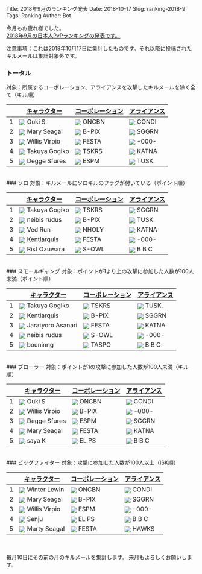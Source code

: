 Title: 2018年9月のランキング発表
Date: 2018-10-17
Slug: ranking-2018-9
Tags: Ranking
Author: Bot

今月もお疲れ様でした。  
[2018年9月の日本人PvPランキングの発表です。](https://evekatsu.github.io/ranking/?date=2018-9)

注意事項：これは2018年10月17日に集計したものです。それ以降に投稿されたキルメールは集計対象外です。


### トータル
対象：所属するコーポレーション、アライアンスを攻撃したキルメールを除く全て（キル順）

| | [キャラクター](https://evekatsu.github.io/ranking/?date=2018-9) | [コーポレーション](https://evekatsu.github.io/ranking/?date=2018-9&p=1) | [アライアンス](https://evekatsu.github.io/ranking/?date=2018-9&p=2) |
| ---- | ---- | ---- | ---- |
| 1 | <img style="margin: 0px; width: auto; display: inline; vertical-align:middle;" src="https://evekatsu.github.io/data/character/95799510_32.jpg"> Ouki S | <img style="margin: 0px; width: auto; display: inline; vertical-align:middle;" src="https://evekatsu.github.io/data/corporation/98476559_32.png"> ONCBN | <img style="margin: 0px; width: auto; display: inline; vertical-align:middle;" src="https://evekatsu.github.io/data/alliance/1354830081_32.png"> CONDI | 
| 2 | <img style="margin: 0px; width: auto; display: inline; vertical-align:middle;" src="https://evekatsu.github.io/data/character/95951870_32.jpg"> Mary Seagal | <img style="margin: 0px; width: auto; display: inline; vertical-align:middle;" src="https://evekatsu.github.io/data/corporation/98418839_32.png"> B-PIX | <img style="margin: 0px; width: auto; display: inline; vertical-align:middle;" src="https://evekatsu.github.io/data/alliance/99006941_32.png"> SGGRN | 
| 3 | <img style="margin: 0px; width: auto; display: inline; vertical-align:middle;" src="https://evekatsu.github.io/data/character/2112685569_32.jpg"> Willis Virpio | <img style="margin: 0px; width: auto; display: inline; vertical-align:middle;" src="https://evekatsu.github.io/data/corporation/98217414_32.png"> FESTA | <img style="margin: 0px; width: auto; display: inline; vertical-align:middle;" src="https://evekatsu.github.io/data/alliance/99001954_32.png"> -000- | 
| 4 | <img style="margin: 0px; width: auto; display: inline; vertical-align:middle;" src="https://evekatsu.github.io/data/character/95235307_32.jpg"> Takuya Gogiko | <img style="margin: 0px; width: auto; display: inline; vertical-align:middle;" src="https://evekatsu.github.io/data/corporation/306830202_32.png"> TSKRS | <img style="margin: 0px; width: auto; display: inline; vertical-align:middle;" src="https://evekatsu.github.io/data/alliance/99006138_32.png"> KATNA | 
| 5 | <img style="margin: 0px; width: auto; display: inline; vertical-align:middle;" src="https://evekatsu.github.io/data/character/95451107_32.jpg"> Degge Sfures | <img style="margin: 0px; width: auto; display: inline; vertical-align:middle;" src="https://evekatsu.github.io/data/corporation/98106179_32.png"> ESPM | <img style="margin: 0px; width: auto; display: inline; vertical-align:middle;" src="https://evekatsu.github.io/data/alliance/99004357_32.png"> TUSK. | 


<br />
### ソロ
対象：キルメールにソロキルのフラグが付いている（ポイント順）

| | [キャラクター](https://evekatsu.github.io/ranking/?date=2018-9&k=0) | [コーポレーション](https://evekatsu.github.io/ranking/?date=2018-9&k=0&p=1) | [アライアンス](https://evekatsu.github.io/ranking/?date=2018-9&k=0&p=2) |
| ---- | ---- | ---- | ---- |
| 1 | <img style="margin: 0px; width: auto; display: inline; vertical-align:middle;" src="https://evekatsu.github.io/data/character/95235307_32.jpg"> Takuya Gogiko | <img style="margin: 0px; width: auto; display: inline; vertical-align:middle;" src="https://evekatsu.github.io/data/corporation/306830202_32.png"> TSKRS | <img style="margin: 0px; width: auto; display: inline; vertical-align:middle;" src="https://evekatsu.github.io/data/alliance/99006941_32.png"> SGGRN | 
| 2 | <img style="margin: 0px; width: auto; display: inline; vertical-align:middle;" src="https://evekatsu.github.io/data/character/93531438_32.jpg"> neibis rudus | <img style="margin: 0px; width: auto; display: inline; vertical-align:middle;" src="https://evekatsu.github.io/data/corporation/98418839_32.png"> B-PIX | <img style="margin: 0px; width: auto; display: inline; vertical-align:middle;" src="https://evekatsu.github.io/data/alliance/99004357_32.png"> TUSK. | 
| 3 | <img style="margin: 0px; width: auto; display: inline; vertical-align:middle;" src="https://evekatsu.github.io/data/character/1002235394_32.jpg"> Ved Run | <img style="margin: 0px; width: auto; display: inline; vertical-align:middle;" src="https://evekatsu.github.io/data/corporation/98463585_32.png"> NHOLY | <img style="margin: 0px; width: auto; display: inline; vertical-align:middle;" src="https://evekatsu.github.io/data/alliance/99006138_32.png"> KATNA | 
| 4 | <img style="margin: 0px; width: auto; display: inline; vertical-align:middle;" src="https://evekatsu.github.io/data/character/94500364_32.jpg"> Kentlarquis | <img style="margin: 0px; width: auto; display: inline; vertical-align:middle;" src="https://evekatsu.github.io/data/corporation/98217414_32.png"> FESTA | <img style="margin: 0px; width: auto; display: inline; vertical-align:middle;" src="https://evekatsu.github.io/data/alliance/99001954_32.png"> -000- | 
| 5 | <img style="margin: 0px; width: auto; display: inline; vertical-align:middle;" src="https://evekatsu.github.io/data/character/93745147_32.jpg"> Rist Ozuwara | <img style="margin: 0px; width: auto; display: inline; vertical-align:middle;" src="https://evekatsu.github.io/data/corporation/98572367_32.png"> S-OWL | <img style="margin: 0px; width: auto; display: inline; vertical-align:middle;" src="https://evekatsu.github.io/data/alliance/99004901_32.png"> B B C | 


<br />
### スモールギャング
対象：ポイントが1より上の攻撃に参加した人数が100人未満（ポイント順）

| | [キャラクター](https://evekatsu.github.io/ranking/?date=2018-9&k=1) | [コーポレーション](https://evekatsu.github.io/ranking/?date=2018-9&k=1&p=1) | [アライアンス](https://evekatsu.github.io/ranking/?date=2018-9&k=1&p=2) |
| ---- | ---- | ---- | ---- |
| 1 | <img style="margin: 0px; width: auto; display: inline; vertical-align:middle;" src="https://evekatsu.github.io/data/character/95235307_32.jpg"> Takuya Gogiko | <img style="margin: 0px; width: auto; display: inline; vertical-align:middle;" src="https://evekatsu.github.io/data/corporation/306830202_32.png"> TSKRS | <img style="margin: 0px; width: auto; display: inline; vertical-align:middle;" src="https://evekatsu.github.io/data/alliance/99004357_32.png"> TUSK. | 
| 2 | <img style="margin: 0px; width: auto; display: inline; vertical-align:middle;" src="https://evekatsu.github.io/data/character/94500364_32.jpg"> Kentlarquis | <img style="margin: 0px; width: auto; display: inline; vertical-align:middle;" src="https://evekatsu.github.io/data/corporation/98418839_32.png"> B-PIX | <img style="margin: 0px; width: auto; display: inline; vertical-align:middle;" src="https://evekatsu.github.io/data/alliance/99006941_32.png"> SGGRN | 
| 3 | <img style="margin: 0px; width: auto; display: inline; vertical-align:middle;" src="https://evekatsu.github.io/data/character/91871768_32.jpg"> Jaratyoro Asanari | <img style="margin: 0px; width: auto; display: inline; vertical-align:middle;" src="https://evekatsu.github.io/data/corporation/98217414_32.png"> FESTA | <img style="margin: 0px; width: auto; display: inline; vertical-align:middle;" src="https://evekatsu.github.io/data/alliance/99006138_32.png"> KATNA | 
| 4 | <img style="margin: 0px; width: auto; display: inline; vertical-align:middle;" src="https://evekatsu.github.io/data/character/93531438_32.jpg"> neibis rudus | <img style="margin: 0px; width: auto; display: inline; vertical-align:middle;" src="https://evekatsu.github.io/data/corporation/98572367_32.png"> S-OWL | <img style="margin: 0px; width: auto; display: inline; vertical-align:middle;" src="https://evekatsu.github.io/data/alliance/99001954_32.png"> -000- | 
| 5 | <img style="margin: 0px; width: auto; display: inline; vertical-align:middle;" src="https://evekatsu.github.io/data/character/508340745_32.jpg"> bouninng | <img style="margin: 0px; width: auto; display: inline; vertical-align:middle;" src="https://evekatsu.github.io/data/corporation/98440844_32.png"> TASPO | <img style="margin: 0px; width: auto; display: inline; vertical-align:middle;" src="https://evekatsu.github.io/data/alliance/99004901_32.png"> B B C | 


<br />
### ブローラー
対象：ポイントが1の攻撃に参加した人数が100人未満（キル順）

| | [キャラクター](https://evekatsu.github.io/ranking/?date=2018-9&k=2) | [コーポレーション](https://evekatsu.github.io/ranking/?date=2018-9&k=2&p=1) | [アライアンス](https://evekatsu.github.io/ranking/?date=2018-9&k=2&p=2) |
| ---- | ---- | ---- | ---- |
| 1 | <img style="margin: 0px; width: auto; display: inline; vertical-align:middle;" src="https://evekatsu.github.io/data/character/95799510_32.jpg"> Ouki S | <img style="margin: 0px; width: auto; display: inline; vertical-align:middle;" src="https://evekatsu.github.io/data/corporation/98476559_32.png"> ONCBN | <img style="margin: 0px; width: auto; display: inline; vertical-align:middle;" src="https://evekatsu.github.io/data/alliance/1354830081_32.png"> CONDI | 
| 2 | <img style="margin: 0px; width: auto; display: inline; vertical-align:middle;" src="https://evekatsu.github.io/data/character/2112685569_32.jpg"> Willis Virpio | <img style="margin: 0px; width: auto; display: inline; vertical-align:middle;" src="https://evekatsu.github.io/data/corporation/98418839_32.png"> B-PIX | <img style="margin: 0px; width: auto; display: inline; vertical-align:middle;" src="https://evekatsu.github.io/data/alliance/99001954_32.png"> -000- | 
| 3 | <img style="margin: 0px; width: auto; display: inline; vertical-align:middle;" src="https://evekatsu.github.io/data/character/95451107_32.jpg"> Degge Sfures | <img style="margin: 0px; width: auto; display: inline; vertical-align:middle;" src="https://evekatsu.github.io/data/corporation/98106179_32.png"> ESPM | <img style="margin: 0px; width: auto; display: inline; vertical-align:middle;" src="https://evekatsu.github.io/data/alliance/99006941_32.png"> SGGRN | 
| 4 | <img style="margin: 0px; width: auto; display: inline; vertical-align:middle;" src="https://evekatsu.github.io/data/character/95951870_32.jpg"> Mary Seagal | <img style="margin: 0px; width: auto; display: inline; vertical-align:middle;" src="https://evekatsu.github.io/data/corporation/98217414_32.png"> FESTA | <img style="margin: 0px; width: auto; display: inline; vertical-align:middle;" src="https://evekatsu.github.io/data/alliance/99006138_32.png"> KATNA | 
| 5 | <img style="margin: 0px; width: auto; display: inline; vertical-align:middle;" src="https://evekatsu.github.io/data/character/92851348_32.jpg"> saya K | <img style="margin: 0px; width: auto; display: inline; vertical-align:middle;" src="https://evekatsu.github.io/data/corporation/98360018_32.png"> EL PS | <img style="margin: 0px; width: auto; display: inline; vertical-align:middle;" src="https://evekatsu.github.io/data/alliance/99004901_32.png"> B B C | 


<br />
### ビッグファイター
対象：攻撃に参加した人数が100人以上（ISK順）

| | [キャラクター](https://evekatsu.github.io/ranking/?date=2018-9&k=3) | [コーポレーション](https://evekatsu.github.io/ranking/?date=2018-9&k=3&p=1) | [アライアンス](https://evekatsu.github.io/ranking/?date=2018-9&k=3&p=2) |
| ---- | ---- | ---- | ---- |
| 1 | <img style="margin: 0px; width: auto; display: inline; vertical-align:middle;" src="https://evekatsu.github.io/data/character/95526304_32.jpg"> Winter Lewin | <img style="margin: 0px; width: auto; display: inline; vertical-align:middle;" src="https://evekatsu.github.io/data/corporation/98476559_32.png"> ONCBN | <img style="margin: 0px; width: auto; display: inline; vertical-align:middle;" src="https://evekatsu.github.io/data/alliance/1354830081_32.png"> CONDI | 
| 2 | <img style="margin: 0px; width: auto; display: inline; vertical-align:middle;" src="https://evekatsu.github.io/data/character/95951870_32.jpg"> Mary Seagal | <img style="margin: 0px; width: auto; display: inline; vertical-align:middle;" src="https://evekatsu.github.io/data/corporation/98418839_32.png"> B-PIX | <img style="margin: 0px; width: auto; display: inline; vertical-align:middle;" src="https://evekatsu.github.io/data/alliance/99006941_32.png"> SGGRN | 
| 3 | <img style="margin: 0px; width: auto; display: inline; vertical-align:middle;" src="https://evekatsu.github.io/data/character/2112685569_32.jpg"> Willis Virpio | <img style="margin: 0px; width: auto; display: inline; vertical-align:middle;" src="https://evekatsu.github.io/data/corporation/98106179_32.png"> ESPM | <img style="margin: 0px; width: auto; display: inline; vertical-align:middle;" src="https://evekatsu.github.io/data/alliance/99001954_32.png"> -000- | 
| 4 | <img style="margin: 0px; width: auto; display: inline; vertical-align:middle;" src="https://evekatsu.github.io/data/character/96483463_32.jpg"> Senju | <img style="margin: 0px; width: auto; display: inline; vertical-align:middle;" src="https://evekatsu.github.io/data/corporation/98360018_32.png"> EL PS | <img style="margin: 0px; width: auto; display: inline; vertical-align:middle;" src="https://evekatsu.github.io/data/alliance/99004901_32.png"> B B C | 
| 5 | <img style="margin: 0px; width: auto; display: inline; vertical-align:middle;" src="https://evekatsu.github.io/data/character/95922571_32.jpg"> Marty Seagal | <img style="margin: 0px; width: auto; display: inline; vertical-align:middle;" src="https://evekatsu.github.io/data/corporation/98217414_32.png"> FESTA | <img style="margin: 0px; width: auto; display: inline; vertical-align:middle;" src="https://evekatsu.github.io/data/alliance/99007237_32.png"> HAWKS | 


<br />
<br />
毎月10日にその前の月のキルメールを集計します。  
来月もよろしくお願いします。
